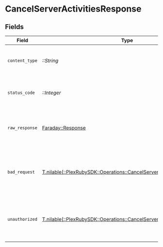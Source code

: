 # CancelServerActivitiesResponse


## Fields

| Field                                                                                                                                     | Type                                                                                                                                      | Required                                                                                                                                  | Description                                                                                                                               |
| ----------------------------------------------------------------------------------------------------------------------------------------- | ----------------------------------------------------------------------------------------------------------------------------------------- | ----------------------------------------------------------------------------------------------------------------------------------------- | ----------------------------------------------------------------------------------------------------------------------------------------- |
| `content_type`                                                                                                                            | *::String*                                                                                                                                | :heavy_check_mark:                                                                                                                        | HTTP response content type for this operation                                                                                             |
| `status_code`                                                                                                                             | *::Integer*                                                                                                                               | :heavy_check_mark:                                                                                                                        | HTTP response status code for this operation                                                                                              |
| `raw_response`                                                                                                                            | [Faraday::Response](https://www.rubydoc.info/gems/faraday/Faraday/Response)                                                               | :heavy_check_mark:                                                                                                                        | Raw HTTP response; suitable for custom response parsing                                                                                   |
| `bad_request`                                                                                                                             | [T.nilable(::PlexRubySDK::Operations::CancelServerActivitiesBadRequest)](../../models/operations/cancelserveractivitiesbadrequest.md)     | :heavy_minus_sign:                                                                                                                        | Bad Request - A parameter was not specified, or was specified incorrectly.                                                                |
| `unauthorized`                                                                                                                            | [T.nilable(::PlexRubySDK::Operations::CancelServerActivitiesUnauthorized)](../../models/operations/cancelserveractivitiesunauthorized.md) | :heavy_minus_sign:                                                                                                                        | Unauthorized - Returned if the X-Plex-Token is missing from the header or query.                                                          |